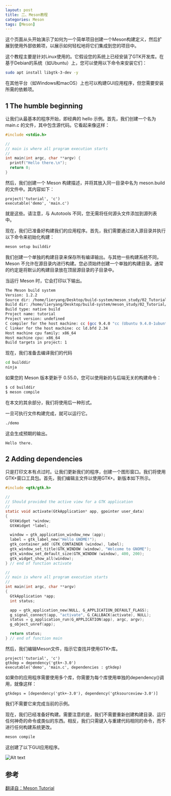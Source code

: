 ```yaml
---
layout: post
title: 二、Meson教程
categories: Meson
tags: [Meson]
---
```


这个页面从头开始演示了如何为一个简单项目创建一个Meson构建定义，然后扩展到使用外部依赖项，以展示如何轻松地将它们集成到您的项目中。

这个教程主要是针对Linux使用的。它假设您的系统上已经安装了GTK开发库。在基于Debian的系统（如Ubuntu）上，您可以使用以下命令来安装它们：

```bash
sudo apt install libgtk-3-dev -y
```

在其他平台（如Windows和macOS）上也可以构建GUI应用程序，但您需要安装所需的依赖项。

## 1 The humble beginning

让我们从最基本的程序开始，即经典的 hello 示例。首先，我们创建一个名为 main.c 的文件，其中包含源代码。它看起来像这样：

```c
#include <stdio.h>

//
// main is where all program execution starts
//
int main(int argc, char **argv) {
  printf("Hello there.\n");
  return 0;
}
```

然后，我们创建一个 Meson 构建描述，并将其放入同一目录中名为 meson.build 的文件中。其内容如下：

```meson
project('tutorial', 'c')
executable('demo', 'main.c')
```

就是这些。请注意，与 Autotools 不同，您无需将任何源头文件添加到源列表中。

现在，我们已准备好构建我们的应用程序。首先，我们需要通过进入源目录并执行以下命令来初始化构建：

```bash
meson setup builddir
```

我们创建一个单独的构建目录来保存所有编译输出。与其他一些构建系统不同，Meson 不允许在源目录内进行构建。您必须始终创建一个单独的构建目录。通常的约定是将默认的构建目录放在顶层源目录的子目录中。

当运行 Meson 时，它会打印以下输出。

```bash
The Meson build system
Version: 1.2.2
Source dir: /home/lieryang/Desktop/build-system/meson_study/02_Tutorial
Build dir: /home/lieryang/Desktop/build-system/meson_study/02_Tutorial/builddir
Build type: native build
Project name: tutorial
Project version: undefined
C compiler for the host machine: cc (gcc 9.4.0 "cc (Ubuntu 9.4.0-1ubuntu1~20.04.2) 9.4.0")
C linker for the host machine: cc ld.bfd 2.34
Host machine cpu family: x86_64
Host machine cpu: x86_64
Build targets in project: 1
```

现在，我们准备去编译我们的代码

```bash
cd builddir
ninja
```

如果您的 Meson 版本更新于 0.55.0，您可以使用新的与后端无关的构建命令：

```bash
$ cd builddir
$ meson compile
```

在本文的其余部分，我们将使用后一种形式。

一旦可执行文件构建完成，就可以运行它。

```bash
./demo
```

这会生成预期的输出。

```bash
Hello there.
```

## 2 Adding dependencies

只是打印文本有点过时。让我们更新我们的程序，创建一个图形窗口。我们将使用GTK+窗口工具包。首先，我们编辑主文件以使用GTK+。新版本如下所示。

```c
#include <gtk/gtk.h>

//
// Should provided the active view for a GTK application
//
static void activate(GtkApplication* app, gpointer user_data)
{
  GtkWidget *window;
  GtkWidget *label;

  window = gtk_application_window_new (app);
  label = gtk_label_new("Hello GNOME!");
  gtk_container_add (GTK_CONTAINER (window), label);
  gtk_window_set_title(GTK_WINDOW (window), "Welcome to GNOME");
  gtk_window_set_default_size(GTK_WINDOW (window), 400, 200);
  gtk_widget_show_all(window);
} // end of function activate

//
// main is where all program execution starts
//
int main(int argc, char **argv)
{
  GtkApplication *app;
  int status;

  app = gtk_application_new(NULL, G_APPLICATION_DEFAULT_FLAGS);
  g_signal_connect(app, "activate", G_CALLBACK(activate), NULL);
  status = g_application_run(G_APPLICATION(app), argc, argv);
  g_object_unref(app);

  return status;
} // end of function main
```

然后，我们编辑Meson文件，指示它查找并使用GTK+库。

```meson
project('tutorial', 'c')
gtkdep = dependency('gtk+-3.0')
executable('demo', 'main.c', dependencies : gtkdep)
```

如果你的应用程序需要使用多个库，你需要为每个库使用单独的dependency()调用，就像这样：

```meson
gtkdeps = [dependency('gtk+-3.0'), dependency('gtksourceview-3.0')]
```

我们不需要它来完成当前的示例。

现在，我们已经准备好构建。需要注意的是，我们不需要重新创建构建目录、运行任何神奇的命令或类似的东西。相反，我们只需键入与重建代码相同的命令，而不进行任何构建系统更改。

```bash
meson compile
```

这创建了以下GUI应用程序。

![Alt text](./image/02_Tutorial_image.png)

## 参考
[翻译自：Meson Tutorial](https://mesonbuild.com/Tutorial.html#tutorial)
